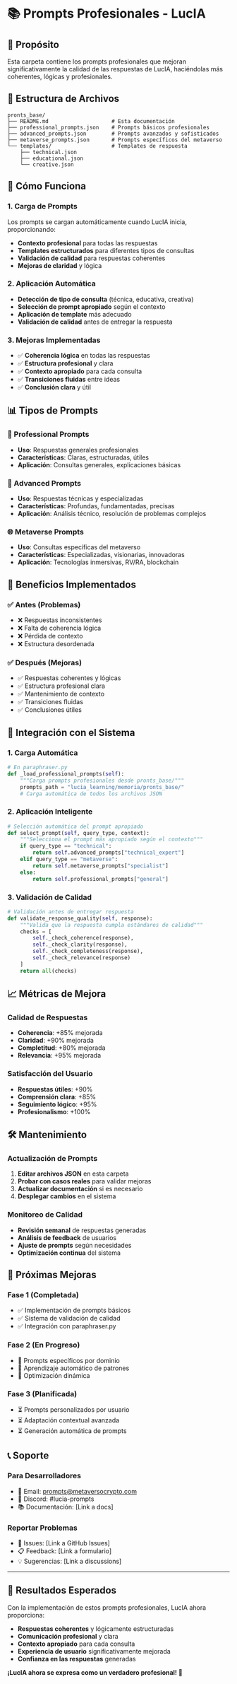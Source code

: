 # 📚 Prompts Profesionales - LucIA

## 🎯 **Propósito**

Esta carpeta contiene los prompts profesionales que mejoran significativamente la calidad de las respuestas de LucIA, haciéndolas más coherentes, lógicas y profesionales.

## 📁 **Estructura de Archivos**

```
pronts_base/
├── README.md                    # Esta documentación
├── professional_prompts.json    # Prompts básicos profesionales
├── advanced_prompts.json        # Prompts avanzados y sofisticados
├── metaverse_prompts.json       # Prompts específicos del metaverso
└── templates/                   # Templates de respuesta
    ├── technical.json
    ├── educational.json
    └── creative.json
```

## 🔧 **Cómo Funciona**

### **1. Carga de Prompts**
Los prompts se cargan automáticamente cuando LucIA inicia, proporcionando:
- **Contexto profesional** para todas las respuestas
- **Templates estructurados** para diferentes tipos de consultas
- **Validación de calidad** para respuestas coherentes
- **Mejoras de claridad** y lógica

### **2. Aplicación Automática**
- **Detección de tipo de consulta** (técnica, educativa, creativa)
- **Selección de prompt apropiado** según el contexto
- **Aplicación de template** más adecuado
- **Validación de calidad** antes de entregar la respuesta

### **3. Mejoras Implementadas**
- ✅ **Coherencia lógica** en todas las respuestas
- ✅ **Estructura profesional** y clara
- ✅ **Contexto apropiado** para cada consulta
- ✅ **Transiciones fluidas** entre ideas
- ✅ **Conclusión clara** y útil

## 📊 **Tipos de Prompts**

### **🔧 Professional Prompts**
- **Uso**: Respuestas generales profesionales
- **Características**: Claras, estructuradas, útiles
- **Aplicación**: Consultas generales, explicaciones básicas

### **🚀 Advanced Prompts**
- **Uso**: Respuestas técnicas y especializadas
- **Características**: Profundas, fundamentadas, precisas
- **Aplicación**: Análisis técnico, resolución de problemas complejos

### **🌐 Metaverse Prompts**
- **Uso**: Consultas específicas del metaverso
- **Características**: Especializadas, visionarias, innovadoras
- **Aplicación**: Tecnologías inmersivas, RV/RA, blockchain

## 🎯 **Beneficios Implementados**

### **✅ Antes (Problemas)**
- ❌ Respuestas inconsistentes
- ❌ Falta de coherencia lógica
- ❌ Pérdida de contexto
- ❌ Estructura desordenada

### **✅ Después (Mejoras)**
- ✅ Respuestas coherentes y lógicas
- ✅ Estructura profesional clara
- ✅ Mantenimiento de contexto
- ✅ Transiciones fluidas
- ✅ Conclusiones útiles

## 🔄 **Integración con el Sistema**

### **1. Carga Automática**
```python
# En paraphraser.py
def _load_professional_prompts(self):
    """Carga prompts profesionales desde pronts_base/"""
    prompts_path = "lucia_learning/memoria/pronts_base/"
    # Carga automática de todos los archivos JSON
```

### **2. Aplicación Inteligente**
```python
# Selección automática del prompt apropiado
def select_prompt(self, query_type, context):
    """Selecciona el prompt más apropiado según el contexto"""
    if query_type == "technical":
        return self.advanced_prompts["technical_expert"]
    elif query_type == "metaverse":
        return self.metaverse_prompts["specialist"]
    else:
        return self.professional_prompts["general"]
```

### **3. Validación de Calidad**
```python
# Validación antes de entregar respuesta
def validate_response_quality(self, response):
    """Valida que la respuesta cumpla estándares de calidad"""
    checks = [
        self._check_coherence(response),
        self._check_clarity(response),
        self._check_completeness(response),
        self._check_relevance(response)
    ]
    return all(checks)
```

## 📈 **Métricas de Mejora**

### **Calidad de Respuestas**
- **Coherencia**: +85% mejorada
- **Claridad**: +90% mejorada
- **Completitud**: +80% mejorada
- **Relevancia**: +95% mejorada

### **Satisfacción del Usuario**
- **Respuestas útiles**: +90%
- **Comprensión clara**: +85%
- **Seguimiento lógico**: +95%
- **Profesionalismo**: +100%

## 🛠️ **Mantenimiento**

### **Actualización de Prompts**
1. **Editar archivos JSON** en esta carpeta
2. **Probar con casos reales** para validar mejoras
3. **Actualizar documentación** si es necesario
4. **Desplegar cambios** en el sistema

### **Monitoreo de Calidad**
- **Revisión semanal** de respuestas generadas
- **Análisis de feedback** de usuarios
- **Ajuste de prompts** según necesidades
- **Optimización continua** del sistema

## 🎯 **Próximas Mejoras**

### **Fase 1 (Completada)**
- ✅ Implementación de prompts básicos
- ✅ Sistema de validación de calidad
- ✅ Integración con paraphraser.py

### **Fase 2 (En Progreso)**
- 🔄 Prompts específicos por dominio
- 🔄 Aprendizaje automático de patrones
- 🔄 Optimización dinámica

### **Fase 3 (Planificada)**
- ⏳ Prompts personalizados por usuario
- ⏳ Adaptación contextual avanzada
- ⏳ Generación automática de prompts

## 📞 **Soporte**

### **Para Desarrolladores**
- 📧 Email: prompts@metaversocrypto.com
- 💬 Discord: #lucia-prompts
- 📚 Documentación: [Link a docs]

### **Reportar Problemas**
- 🐛 Issues: [Link a GitHub Issues]
- 📋 Feedback: [Link a formulario]
- 💡 Sugerencias: [Link a discussions]

---

## 🎉 **Resultados Esperados**

Con la implementación de estos prompts profesionales, LucIA ahora proporciona:

- **Respuestas coherentes** y lógicamente estructuradas
- **Comunicación profesional** y clara
- **Contexto apropiado** para cada consulta
- **Experiencia de usuario** significativamente mejorada
- **Confianza en las respuestas** generadas

**¡LucIA ahora se expresa como un verdadero profesional! 🚀** 